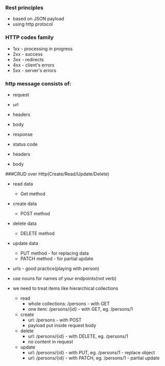 ### Rest principles

- based on JSON payload
- using http protocol

### HTTP codes family

- 1xx - processing in progress
- 2xx - success
- 3xx - redirects
- 4xx - client's errors
- 5xx - server's errors

### http message consists of:

- request
- url
- headers
- body

- response
- status code
- headers
- body

###CRUD over Http(Create/Read/Update/Delete)
- read data
  - Get method
- create data
  - POST method
- delete data
  - DELETE method
- update data
  - PUT method - for replacing data
  - PATCH method - for partial update

- urls - good practice(playing with person)
- use nouns for names of your endpoints(not verb)
- we need to treat items like hierarchical collections
    - read
        - whole collections: /persons - with GET
        - one item: /persons/{id} - with GET, eg. /persons/1
    - create
        - url: /persons - with POST
        - payload put inside request body
    - delete
        - url: /persons/{id} - with DELETE, eg. /persons/1
        - no content in request
    - update
        - url: /persons/{id} - with PUT, eg. /persons/1 - replace object
        - url: /persons/{id} - with PATCH, eg. /persons/1 - partial update